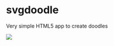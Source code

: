 # svgdoodle
Very simple HTML5 app to create doodles

![](https://media.giphy.com/media/amxnQhWZxCZH333pIQ/giphy.gif)
